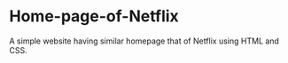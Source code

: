# Home-page-of-Netflix
A simple website having similar homepage that of Netflix using HTML and CSS.
